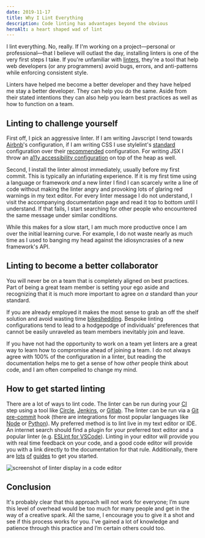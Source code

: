 ```yaml
---
date: 2019-11-17
title: Why I Lint Everything
description: Code linting has advantages beyond the obvious
heroAlt: a heart shaped wad of lint
---
```


I lint everything. No, really. If I'm working on a project—personal or professional—that I believe will outlast the day, installing linters is one of the very first steps I take. If you're unfamiliar with [linters](<https://en.wikipedia.org/wiki/Lint_(software)>), they're a tool that help web developers (or any programmers) avoid bugs, errors, and anti-patterns while enforcing consistent style.

Linters have helped me become a better developer and they have helped me stay a better developer. They can help you do the same. Aside from their stated intentions they can also help you learn best practices as well as how to function on a team.

## Linting to challenge yourself

First off, I pick an aggressive linter. If I am writing Javscript I tend towards [Airbnb](https://www.npmjs.com/package/eslint-config-airbnb)'s configuration, if I am writing CSS I use stylelint's [standard](https://github.com/stylelint/stylelint-config-standard) configuration over their [recommended](https://github.com/stylelint/stylelint-config-recommended) configuration. For writing JSX I throw an [a11y accessibility configuration](https://github.com/evcohen/eslint-plugin-jsx-a11y) on top of the heap as well.

Second, I install the linter almost immediately, usually before my first commit. This is typically an infuriating experience. If it is my first time using a language or framework _and_ a new linter I find I can scarcely write a line of code without making the linter angry and provoking lots of glaring red warnings in my text editor. For every linter message I do not understand, I visit the accompanying documentation page and read it top to bottom until I understand. If that fails, I start searching for other people who encountered the same message under similar conditions.

While this makes for a slow start, I am much more productive once I am over the initial learning curve. For example, I do not waste nearly as much time as I used to banging my head against the idiosyncrasies of a new framework's API.

## Linting to become a better collaborator

You will never be on a team that is completely aligned on best practices. Part of being a great team member is setting your ego aside and recognizing that it is much more important to agree on _a_ standard than _your_ standard.

If you are already employed it makes the most sense to grab an off the shelf solution and avoid wasting time [bikeshedding](https://en.wiktionary.org/wiki/bikeshedding). Bespoke linting configurations tend to lead to a hodgepodge of individuals' preferences that cannot be easily unraveled as team members inevitably join and leave.

If you have not had the opportunity to work on a team yet linters are a great way to learn how to compromise ahead of joining a team. I do not always agree with 100% of the configuration in a linter, but reading the documentation helps me to get a sense of how _other_ people think about code, and I am often compelled to change my mind.

## How to get started linting

There are a lot of ways to lint code. The linter can be run during your [CI](https://en.m.wikipedia.org/wiki/Continuous_integration) step using a tool like [Circle](https://circleci.com/), [Jenkins](https://jenkins.io/), or [Gitlab](https://docs.gitlab.com/ee/ci/). The linter can be run via a [Git pre-commit](https://git-scm.com/book/en/v2/Customizing-Git-Git-Hooks) hook (there are integrations for most popular languages like [Node](https://github.com/observing/pre-commit) or [Python](https://pre-commit.com/)). My preferred method is to lint live in my text editor or IDE. An internet search should find a plugin for your preferred text editor and a popular linter (e.g. [ESLint for VSCode](https://marketplace.visualstudio.com/items?itemName=dbaeumer.vscode-eslint)). Linting in your editor will provide you with real time feedback on your code, and a good code editor will provide you with a link directly to the documentation for that rule. Additionally, there are [lots](https://eslint.org/docs/user-guide/getting-started) [of](https://css-tricks.com/stylelint/) [guides](https://dev.to/jameesy/the-absolute-beginners-guide-to-linting-45a1) to get you started.

![screenshot of linter display in a code editor](https://d28efhqsv6dyl0.cloudfront.net/media/uploads/ad901924db/Screen_Shot_2019-11-17_at_5.36.44_PM.png)

## Conclusion

It's probably clear that this approach will not work for everyone; I’m sure this level of overhead would be too much for many people and get in the way of a creative spark. All the same, I encourage you to give it a shot and see if this process works for you. I’ve gained a lot of knowledge and patience through this practice and I’m certain others could too.
